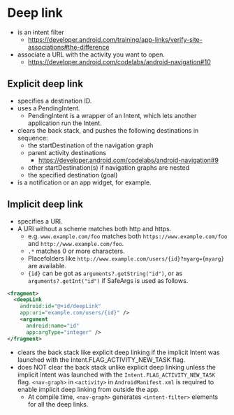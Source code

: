 # Deep link
* is an intent filter
  * https://developer.android.com/training/app-links/verify-site-associations#the-difference
* associate a URL with the activity you want to open.
  * https://developer.android.com/codelabs/android-navigation#10

## Explicit deep link
* specifies a destination ID.
* uses a PendingIntent.
  * PendingIntent is a wrapper of an Intent, which lets another application run the Intent.
* clears the back stack, and pushes the following destinations in sequence:
  * the startDestination of the navigation graph
  * parent activity destinations
    * https://developer.android.com/codelabs/android-navigation#9
  * other startDestination(s) if navigation graphs are nested
  * the specified destination (goal)
* is a notification or an app widget, for example.

## Implicit deep link
* specifies a URI.
* A URI without a scheme matches both http and https.
  * e.g. `www.example.com/foo` matches both `https://www.example.com/foo` and `http://www.example.com/foo`.
  * `.*` matches 0 or more characters.
  * Placefolders like `http://www.example.com/users/{id}?myarg={myarg}` are available.
  * `{id}` can be got as `arguments?.getString("id")`, or as `arguments?.getInt("id")` if SafeArgs is used as follows.
```xml
<fragment>
  <deepLink
    android:id="@+id/deepLink"
    app:uri="example.com/users/{id}" />
    <argument
      android:name="id"
      app:argType="integer" />
</fragment>
```
* clears the back stack like explicit deep linking if the implicit Intent was launched with the Intent.FLAG_ACTIVITY_NEW_TASK flag.
* does NOT clear the back stack unlike explicit deep linking unless the implicit Intent was launched with the `Intent.FLAG_ACTIVITY_NEW_TASK` flag.
`<nav-graph>` in `<activity>` in `AndroidManifest.xml` is required to enable implicit deep linking from outside the app.
  * At compile time, `<nav-graph>` generates `<intent-filter>` elements for all the deep links.

